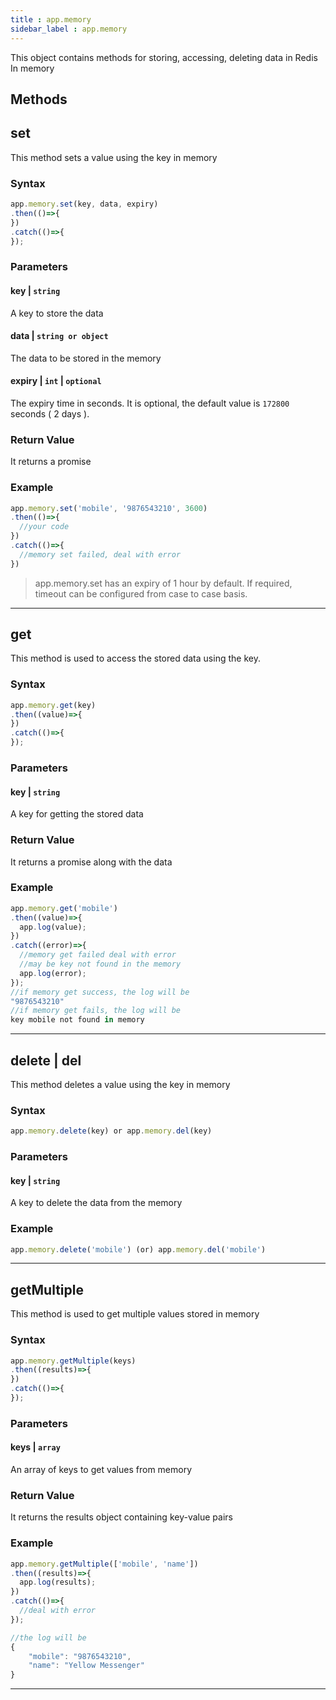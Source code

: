 ```yaml
---
title : app.memory
sidebar_label : app.memory
---
```


This object contains methods for storing, accessing, deleting data in
Redis In memory

## Methods

## set

This method sets a value using the key in memory

### Syntax

``` js
app.memory.set(key, data, expiry)
.then(()=>{
})
.catch(()=>{
});
```

### Parameters

#### key \| `string`

A key to store the data

#### data \| `string or object`

The data to be stored in the memory

#### expiry \| `int` \| `optional`

The expiry time in seconds. It is optional, the default value is
`172800` seconds ( 2 days ).

### Return Value

It returns a promise

### Example
``` js
app.memory.set('mobile', '9876543210', 3600)
.then(()=>{
  //your code
})
.catch(()=>{
  //memory set failed, deal with error
})
```
> app.memory.set has an expiry of 1 hour by default. If required, timeout can be configured from case to case basis.

------------------------------------------------------------------------

## get

This method is used to access the stored data using the key.

### Syntax

``` js
app.memory.get(key)
.then((value)=>{
})
.catch(()=>{
});
```


### Parameters

#### key | `string`

A key for getting the stored data

### Return Value

It returns a promise along with the data

### Example


``` js
app.memory.get('mobile')
.then((value)=>{
  app.log(value);
})
.catch((error)=>{
  //memory get failed deal with error
  //may be key not found in the memory
  app.log(error);
});
//if memory get success, the log will be
"9876543210"
//if memory get fails, the log will be
key mobile not found in memory
```

------------------------------------------------------------------------

## delete | del

This method deletes a value using the key in memory

### Syntax 

``` js
app.memory.delete(key) or app.memory.del(key)
``` 

### Parameters

#### key | `string`

A key to delete the data from the memory

### Example
``` js
app.memory.delete('mobile') (or) app.memory.del('mobile')
```
------------------------------------------------------------------------

## getMultiple

This method is used to get multiple values stored in memory

### Syntax

``` js
app.memory.getMultiple(keys)
.then((results)=>{
})
.catch(()=>{
});
```


### Parameters

#### keys | `array`

An array of keys to get values from memory

### Return Value

It returns the results object containing key-value pairs

### Example

``` js
app.memory.getMultiple(['mobile', 'name'])
.then((results)=>{
  app.log(results);
})
.catch(()=>{
  //deal with error
});

//the log will be
{
    "mobile": "9876543210",
    "name": "Yellow Messenger"
}
```
------------------------------------------------------------------------